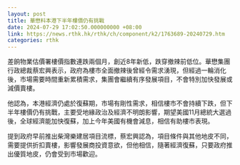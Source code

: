 ```yaml
---
layout: post
title: 華懋料本港下半年樓價仍有挑戰
date: 2024-07-29 17:02:50.000000000 +08:00
link: https://news.rthk.hk/rthk/ch/component/k2/1763689-20240729.htm
categories: rthk
---
```


差餉物業估價署樓價指數連跌兩個月，創近8年新低，跌穿撤辣前低位。華懋集團行政總裁蔡宏興表示，政府為樓市全面撤辣後曾經令需求湧現，但經過一輪消化後，市場需要時間重新累積需求，集團會繼續有序發展項目，不會特別加快發展或減價賣樓。

他認為，本港經濟仍處於復蘇期，市場有剛性需求，相信樓市不會持續下跌，但下半年樓價仍有挑戰，主要受地緣政治及經濟不明朗影響，期望美國11月總統大選過後，全球經濟能加快復蘇，加上今年美國有機會減息，相信有助樓市表現。

提到政府早前推出柴灣樂建居項目流標，蔡宏興認為，項目條件與其他地皮不同，需要提供折扣賣樓，影響發展商投資意欲，但他相信，隨著經濟復蘇，只要政府推出優質地皮，仍會受到市場歡迎。
